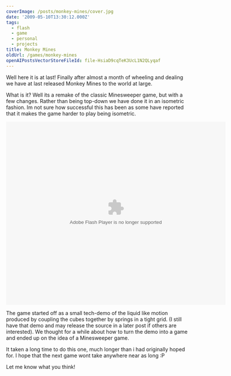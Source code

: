 ```yaml
---
coverImage: /posts/monkey-mines/cover.jpg
date: '2009-05-10T13:30:12.000Z'
tags:
  - flash
  - game
  - personal
  - projects
title: Monkey Mines
oldUrl: /games/monkey-mines
openAIPostsVectorStoreFileId: file-HsiaD9cqTeK3UcL1N2QLyqaf
---
```


Well here it is at last! Finally after almost a month of wheeling and dealing we have at last released Monkey Mines to the world at large.

What is it? Well its a remake of the classic Minesweeper game, but with a few changes. Rather than being top-down we have done it in an isometric fashion. Im not sure how successful this has been as some have reported that it makes the game harder to play being isometric.

<!-- more -->

<object width="600" height="500" data="https://www.mikecann.co.uk/projects/monkeymines/MonkeyMines.swf" type="application/x-shockwave-flash"><param name="src" value="https://www.mikecann.co.uk/projects/monkeymines/MonkeyMines.swf" /></object>

The game started off as a small tech-demo of the liquid like motion produced by coupling the cubes together by springs in a tight grid. (I still have that demo and may release the source in a later post if others are interested). We thought for a while about how to turn the demo into a game and ended up on the idea of a Minesweeper game.

It taken a long time to do this one, much longer than i had originally hoped for. I hope that the next game wont take anywhere near as long :P

Let me know what you think!
